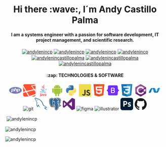 <h1 align="center">Hi there :wave:, I´m Andy Castillo Palma</h1>

<h4 align="center">
I am a systems engineer with a passion for software development, IT project management, and scientific research.
</h4>

<p align="center">
<a href="https://twitter.com/andylenincp" target="blank"><img align="center" src="https://cdn.jsdelivr.net/npm/simple-icons@3.0.1/icons/twitter.svg" alt="andylenincp" height="30" width="30" /></a>
<a href="https://linkedin.com/in/andylenincp" target="blank"><img align="center" src="https://cdn.jsdelivr.net/npm/simple-icons@3.0.1/icons/linkedin.svg" alt="andylenincp" height="30" width="30" / ></a>
<a href="https://fb.com/andylenincp" target="blank"><img align="center" src="https://cdn.jsdelivr.net/npm/simple-icons@3.0.1/icons/facebook.svg" alt="andylenincp" height="30" width="30" /></a>
<a href="https://instagram.com/andylenincp" target="blank"><img align="center" src="https://cdn.jsdelivr.net/npm/simple-icons@3.0.1/icons/instagram.svg" alt="andylenincp" height="30" width="30" /></a>
<a href="https://www.youtube.com/c/andylenincastillopalma" target="blank"><img align="center" src="https://cdn.jsdelivr.net/npm/simple-icons@3.0.1/icons/youtube.svg" alt="andylenincastillopalma" height="30" width="30" /></a>
  <a href="https://wa.me/593996190948" target="blank"><img align="center" src="https://cdn.jsdelivr.net/npm/simple-icons@3.0.1/icons/whatsapp.svg" alt="andylenincastillopalma" height="30" width="30" /></a>
  <a href="https://t.me/andylenincp" target="blank"><img align="center" src="https://cdn.jsdelivr.net/npm/simple-icons@3.0.1/icons/telegram.svg" alt="andylenincastillopalma" height="30" width="30" /></a>
</p>

<h4 align="center">:zap: TECHNOLOGIES & SOFTWARE</h4>

<p align="center">
  <img src="https://raw.githubusercontent.com/devicons/devicon/2809b567852a4648062a2d3e7c1c531367458c0b/icons/php/php-plain.svg" alt="php" width="40" height="40"/>
  <img src="https://raw.githubusercontent.com/devicons/devicon/3b40f5c4cc89355edb33e86a93e919dd25c36a81/icons/laravel/laravel-plain.svg" alt="laravel" width="40" height="40"/>
  <img src="https://raw.githubusercontent.com/devicons/devicon/2809b567852a4648062a2d3e7c1c531367458c0b/icons/java/java-original-wordmark.svg" alt="java" width="40" height="40"/>
  <img src="https://raw.githubusercontent.com/devicons/devicon/2809b567852a4648062a2d3e7c1c531367458c0b/icons/android/android-original.svg" alt="android" width="40" height="40"/>  
  <img src="https://raw.githubusercontent.com/devicons/devicon/2809b567852a4648062a2d3e7c1c531367458c0b/icons/python/python-original.svg" alt="python" width="40" height="40"/>
  <img src="https://raw.githubusercontent.com/devicons/devicon/2809b567852a4648062a2d3e7c1c531367458c0b/icons/javascript/javascript-original.svg" alt="javascript" width="40" height="40"/>
  <img src="https://raw.githubusercontent.com/devicons/devicon/2809b567852a4648062a2d3e7c1c531367458c0b/icons/html5/html5-original.svg" alt="html5" width="40" height="40"/>
  <img src="https://raw.githubusercontent.com/devicons/devicon/2809b567852a4648062a2d3e7c1c531367458c0b/icons/bootstrap/bootstrap-plain.svg" alt="bootstrap" width="40" height="40"/>
  <img src="https://raw.githubusercontent.com/devicons/devicon/2809b567852a4648062a2d3e7c1c531367458c0b/icons/css3/css3-original.svg" alt="css3" width="40" height="40"/> 
  <img src="https://raw.githubusercontent.com/devicons/devicon/2809b567852a4648062a2d3e7c1c531367458c0b/icons/csharp/csharp-original.svg" alt="csharp" width="40" height="40"/>
  <img src="https://raw.githubusercontent.com/devicons/devicon/2809b567852a4648062a2d3e7c1c531367458c0b/icons/dot-net/dot-net-original.svg" alt="dotnet" width=" 40" height="40"/>
  <img src="https://www.vectorlogo.zone/logos/git-scm/git-scm-icon.svg" alt="git" width="40" height="40"/>
  <img src="https://raw.githubusercontent.com/devicons/devicon/2809b567852a4648062a2d3e7c1c531367458c0b/icons/mysql/mysql-original.svg" alt="mysql" width="40" height="40"/>
  <img src="https://raw.githubusercontent.com/devicons/devicon/2809b567852a4648062a2d3e7c1c531367458c0b/icons/postgresql/postgresql-original.svg" alt="postgresql" width="40" height="40"/>
  <img src="https://github.com/devicons/devicon/blob/master/icons/visualstudio/visualstudio-plain.svg" alt="photoshop" width="40" height="40"/>
  <img src="https://www.vectorlogo.zone/logos/figma/figma-icon.svg" alt="figma" width="40" height="40"/>  
  <img src="https://www.vectorlogo.zone/logos/adobe_illustrator/adobe_illustrator-icon.svg" alt="illustrator" width="40" height="40"/>
  <img src="https://raw.githubusercontent.com/devicons/devicon/2809b567852a4648062a2d3e7c1c531367458c0b/icons/photoshop/photoshop-plain.svg" width="40" height="40"/>
  <img src="https://github.com/devicons/devicon/blob/master/icons/github/github-original.svg" alt="photoshop" width="40" height="40"/>
</p>

<p>&nbsp;<img align="center" src="https://github-readme-stats.vercel.app/api?username=andylenincp&show_icons=true" alt="andylenincp" /></p>

<p><img align="center" src="https://github-readme-stats.vercel.app/api/top-langs/?username=andylenincp&layout=compact&hide=html" alt="andylenincp" /></p>

<p align="left"> <img src="https://komarev.com/ghpvc/?username=andylenincp" alt="andylenincp" /> </p>
